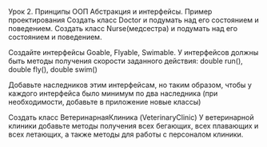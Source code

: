 Урок 2. Принципы ООП Абстракция и интерфейсы. Пример проектирования
Создать класс Doctor и подумать над его состоянием и поведением.
Создать класс Nurse(медсестра) и подумать над его состоянием и поведением.

Создайте интерфейсы Goable, Flyable, Swimable. У интерфейсов должны быть
методы получения скорости заданного действия: double run(), double fly(), double swim()

Добавьте наследников этим интерфейсам, но таким образом,
чтобы у каждого интерфейса было минимум по два наследника (при необходимости, добавьте в приложение новые классы)

Создать класс ВетеринарнаяКлиника (VeterinaryClinic)
У ветеринарной клиники добавьте методы получения всех бегающих, всех плавающих и всех летающих,
а также методы для работы с персоналом клиники.
